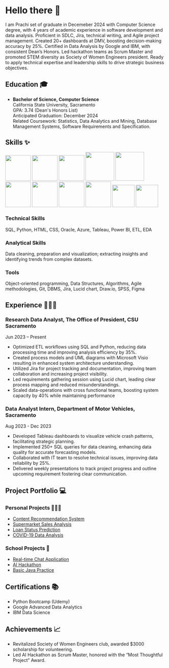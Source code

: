 
# Hello there 👋
I am Prachi set of graduate in Decemeber 2024 with Computer Science degree, with 4 years of academic experience in software development and data analysis. Proficient in SDLC, Jira, technical writing, and Agile project management. Created 20+ dashboards at DMV, boosting decision-making accuracy by 25%. Certified in Data Analysis by Google and IBM, with consistent Dean’s Honors. Led hackathon teams as Scrum Master and promoted STEM diversity as Society of Women Engineers president. Ready to apply technical expertise and leadership skills to drive strategic business objectives.

##  Education 🎓

- **Bachelor of Science, Computer Science**  
  California State University, Sacramento  
  GPA: 3.74 (Dean's Honors List)  
  Anticipated Graduation: December 2024  
  Related Coursework: Statistics, Data Analytics and Mining, Database Management Systems, Software Requirements and Specification.

## Skills ✨

<img src="https://github.com/pprachi15/introduction/assets/116032314/650fefe9-040d-4264-9199-339819740bb0" width="80" height="80" />      <!-- Python -->
<img src="https://github.com/pprachi15/introduction/assets/116032314/0c174aef-f793-4a52-8b80-ceb431cf0cfa" width="80" height="80" />      <!-- SQL -->
<img src="https://github.com/pprachi15/introduction/assets/116032314/0966de8a-4ee7-4539-87a3-b80197160a75" width="80" height="80" />      <!-- Jupyter -->
<img src="https://github.com/pprachi15/introduction/assets/116032314/62f457ca-c230-4507-b841-057a6d65099c" width="90" height="90" />     <!-- Tableau  -->
<img src="https://github.com/pprachi15/introduction/assets/116032314/b7d00bb7-a68e-49da-83c5-953358283695" width="90" height="90" />       <!-- Power BI -->
<img src="https://github.com/pprachi15/introduction/assets/116032314/c68a5649-9860-4214-a057-550ffae90bb1" width="80" height="80" />      <!-- MySQL -->
<img src="https://github.com/pprachi15/introduction/assets/116032314/7f1324a8-6ee3-444d-a102-e977e5aff733" width="80" height="80" />        <!-- MS Azure -->
<img src="https://github.com/pprachi15/introduction/assets/116032314/86cc04c7-f16c-4447-8890-898574556d70" width="80" height="80" />        <!-- Google Cloud -->
<img src="https://github.com/pprachi15/introduction/assets/116032314/363223d3-ba8f-4f0a-9b8f-3185342bedb7" width="80" height="80" />        <!-- Jira -->
<img src="https://github.com/pprachi15/introduction/assets/116032314/7b46ae33-acdf-4e06-8e26-e530da1f9133" width="70" height="70" />        <!-- VS Code -->
<img src="https://github.com/pprachi15/introduction/assets/116032314/5884efd1-99a0-41e3-b4ac-f92bec7ad40f" width="70" height="70" />        <!-- Github -->

### Technical Skills

SQL, Python, HTML, CSS, Oracle, Azure, Tableau, Power BI, ETL, EDA

### Analytical Skills

Data cleaning, preparation and visualization; extracting insights and identifying trends from complex datasets.

### Tools

Object-oriented programming, Data Structures, Algorithms, Agile methodologies, Git, DBMS, Jira, Lucid chart, Draw.io, SPSS, Figma

## Experience 👩🏻‍💻

### Research Data Analyst, The Office of President, CSU Sacramento  
Jun 2023 – Present
- Optimized ETL workflows using SQL and Python, reducing data processing time and improving analysis efficiency by 35%.
- Created process models and UML diagrams with Microsoft Visio resulting in enhanced system architecture understanding.
- Utilized Jira for project tracking and documentation, improving team collaboration and increasing project visibility.
- Led requirements gathering session using Lucid chart, leading clear process mapping and reduced misunderstandings.
- Scaled data-operations with cross functional teams, boosting system capacity by 40% while maintaining performance


### Data Analyst Intern, Department of Motor Vehicles, Sacramento  
Aug 2023 - Dec 2023
- Developed Tableau dashboards to visualize vehicle crash patterns, facilitating strategic planning.
- Implemented 250+ SQL queries for data cleaning, enhancing data quality for accurate forecasting models.
- Collaborated with IT team to resolve technical issues, improving data reliability by 25%.
- Delivered weekly presentations to track project progress and outline upcoming requirement fostering clear communication.

## Project Portfolio 💻

### Personal Projects 👩🏻‍💼

- [Content Recommendation System](https://github.com/pprachi15/recommendation-app.git)
- [Supermarket Sales Analysis](https://github.com/pprachi15/Supermarket.Sales.DA.git)
- [Loan Status Prediction](https://github.com/pprachi15/Loan_Status_Prediction.git)
- [COVID-19 Data Analysis](https://github.com/pprachi15/COVID-19.Data.Analysis.git)

### School Projects 📝

- [Real-time Chat Application](https://github.com/pprachi15/chatbot.git)
- [AI Hackathon](https://github.com/AdibaAdi/AI_hackathon-Scholarly-App.git)
- [Basic Java Practice](https://github.com/pprachi15/basic_practice.git)

## Certifications 📚

- Python Bootcamp (Udemy)
- Google Advanced Data Analytics
- IBM Data Science

## Achievements 📈

- Revitalized Society of Women Engineers club, awarded $3000 scholarship for volunteering.
- Led AI Hackathon as Scrum Master, honored with the “Most Thoughtful Project” Award.

